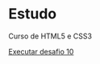 # Estudo
 Curso de HTML5 e CSS3

<a href="gabriel0-0alves.github.io/Modulo-2/Desafio10/index.html"> Executar desafio 10</a>
